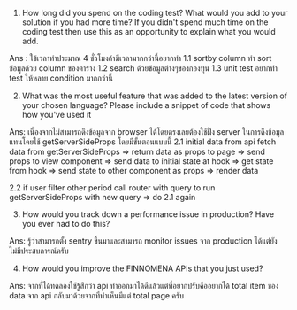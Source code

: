 1. How long did you spend on the coding test? What would you add to your solution if you had more time? If you didn't spend much time on the coding test then use this as an opportunity to explain what you would add.
 
 Ans : ใข้เวลาทำประมาณ 4 ชั่วโมงถ้ามีเวลามากกว่านี้อยากทำ
 1.1 sortby column ทำ sort ข้อมูลด้วย column ของตาราง
 1.2 search ด้วยข้อมูลต่างๆของกองทุน
 1.3 unit test อยากทำ test ให้หลาย condition มากกว่านี้

 2. What was the most useful feature that was added to the latest version of your chosen language? Please include a snippet of code that shows how you've used it
 
 Ans: เนื่องจากไม่สามารถดึงข้อมูลจาก browser ได้โดยตรงเลยต้องใช้ฝั่ง server ในการดึงข้อมูลแทนโดยใช้ getServerSideProps โดยมีขั้นตอนแบบนี้ 
 2.1 initial data from api
 fetch data from getServerSideProps => 
 return data as props to page => 
 send props to view component => 
 send data to initial state at hook => 
 get state from hook => 
 send state to other component as props =>
 render data

 2.2 if user filter other period
 call router with query to run getServerSideProps with new query => 
 do 2.1 again

3. How would you track down a performance issue in production? Have you ever had to do this?

 Ans: รู้ว่าสามารถตั้ง sentry ขึ้นมาและสามารถ monitor issues จาก production ได้แต่ยังไม่มีประสบการณ์ครับ

4. How would you improve the FINNOMENA APIs that you just used?

Ans: จากที่ได้ทดลองใช้รู้สึกว่า api ทำออกมาได้ดีแล้วแต่ที่อยากปรับคืออยากได้ total item ของ data จาก api กลับมาด้วยจากที่ทำเห็นมีแต่ total page ครับ
 